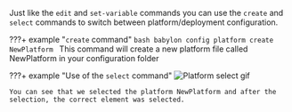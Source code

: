 Just like the `edit` and `set-variable` commands you can use the `create` and `select` commands to switch between platform/deployment configuration.

???+ example "`create` command"
    ```bash
    babylon config platform create NewPlatform
    ```
    This command will create a new platform file called NewPlatform in your configuration folder

???+ example "Use of the `select` command"
    ![Platform select gif](../assets/Platform_Select.gif)

    You can see that we selected the platform NewPlatform and after the selection, the correct element was selected.